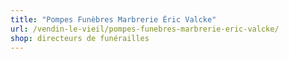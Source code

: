 ```yaml
---
title: "Pompes Funèbres Marbrerie Éric Valcke"
url: /vendin-le-vieil/pompes-funebres-marbrerie-eric-valcke/
shop: directeurs de funérailles
---
```


